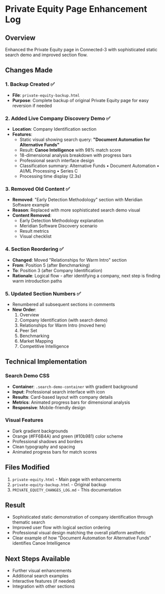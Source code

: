 # Private Equity Page Enhancement Log

## Overview
Enhanced the Private Equity page in Connected-3 with sophisticated static search demo and improved section flow.

## Changes Made

### 1. **Backup Created** ✅
- **File**: `private-equity-backup.html`
- **Purpose**: Complete backup of original Private Equity page for easy reversion if needed

### 2. **Added Live Company Discovery Demo** ✅
- **Location**: Company Identification section
- **Features**:
  - Static visual showing search query: **"Document Automation for Alternative Funds"**
  - Result: **Canoe Intelligence** with 98% match score
  - 18-dimensional analysis breakdown with progress bars
  - Professional search interface design
  - Classification summary: Alternative Funds • Document Automation • AI/ML Processing • Series C
  - Processing time display (2.3s)

### 3. **Removed Old Content** ✅
- **Removed**: "Early Detection Methodology" section with Meridian Software example
- **Reason**: Replaced with more sophisticated search demo visual
- **Content Removed**:
  - Early Detection Methodology explanation
  - Meridian Software Discovery scenario
  - Result metrics
  - Visual checklist

### 4. **Section Reordering** ✅
- **Changed**: Moved "Relationships for Warm Intro" section
- **From**: Position 5 (after Benchmarking)
- **To**: Position 3 (after Company Identification)
- **Rationale**: Logical flow - after identifying a company, next step is finding warm introduction paths

### 5. **Updated Section Numbers** ✅
- Renumbered all subsequent sections in comments
- **New Order**:
  1. Overview
  2. Company Identification (with search demo)
  3. Relationships for Warm Intro (moved here)
  4. Peer Set
  5. Benchmarking 
  6. Market Mapping
  7. Competitive Intelligence

## Technical Implementation

### Search Demo CSS
- **Container**: `.search-demo-container` with gradient background
- **Input**: Professional search interface with icon
- **Results**: Card-based layout with company details
- **Metrics**: Animated progress bars for dimensional analysis
- **Responsive**: Mobile-friendly design

### Visual Features
- Dark gradient backgrounds
- Orange (#FF6B4A) and green (#10b981) color scheme
- Professional shadows and borders
- Clean typography and spacing
- Animated progress bars for match scores

## Files Modified
1. `private-equity.html` - Main page with enhancements
2. `private-equity-backup.html` - Original backup
3. `PRIVATE_EQUITY_CHANGES_LOG.md` - This documentation

## Result
- Sophisticated static demonstration of company identification through thematic search
- Improved user flow with logical section ordering
- Professional visual design matching the overall platform aesthetic
- Clear example of how "Document Automation for Alternative Funds" identifies Canoe Intelligence

## Next Steps Available
- Further visual enhancements
- Additional search examples
- Interactive features (if needed)
- Integration with other sections